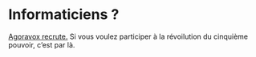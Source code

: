 # Informaticiens ?

[Agoravox recrute.](http://www.agoravox.fr/article.php3?id_article=26300) Si vous voulez participer à la révoilution du cinquième pouvoir, c’est par là.